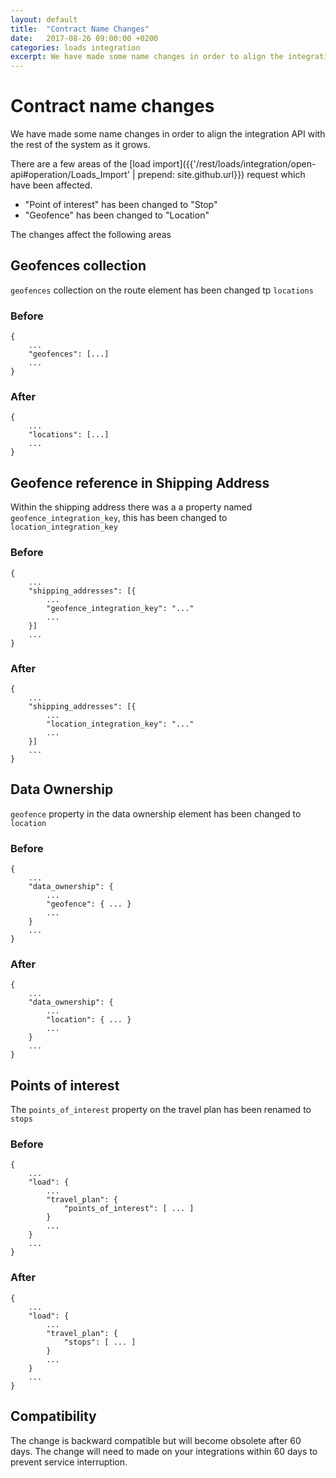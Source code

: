 ```yaml
---
layout: default
title:  "Contract Name Changes"
date:   2017-08-26 09:00:00 +0200
categories: loads integration
excerpt: We have made some name changes in order to align the integration API with the rest of the system as it grows.
---
```


# Contract name changes

We have made some name changes in order to align the integration API with the rest of the system as it grows.

There are a few areas of the [load import]({{'/rest/loads/integration/open-api#operation/Loads_Import' | prepend: site.github.url}}) request which have been affected.

- "Point of interest" has been changed to "Stop"
- "Geofence" has been changed to "Location"

The changes affect the following areas

## Geofences collection

`geofences` collection on the route element has been changed tp `locations`

### Before

```
{
	...
	"geofences": [...]
	...
}
```

### After

```
{
	...
	"locations": [...]
	...
}
```

## Geofence reference in Shipping Address

Within the shipping address there was a a property named `geofence_integration_key`, this has been changed to `location_integration_key`

### Before

```
{
	...
	"shipping_addresses": [{
		...
		"geofence_integration_key": "..."
		...
	}]
	...
}
```

### After

```
{
	...
	"shipping_addresses": [{
		...
		"location_integration_key": "..."
		...
	}]
	...
}
```

## Data Ownership

`geofence` property in the data ownership element has been changed to `location`

### Before

```
{
	...
	"data_ownership": {
		...
		"geofence": { ... }
		...
	}
	...
}
```

### After

```
{
	...
	"data_ownership": {
		...
		"location": { ... }
		...
	}
	...
}
```

## Points of interest

The `points_of_interest` property on the travel plan has been renamed to `stops`

### Before

```
{
	...
	"load": {
		...
		"travel_plan": {
			"points_of_interest": [ ... ]
		}
		...
	}
	...
}
```

### After

```
{
	...
	"load": {
		...
		"travel_plan": {
			"stops": [ ... ]
		}
		...
	}
	...
}
```

## Compatibility

The change is backward compatible but will become obsolete after 60 days. The change will need to made on your integrations within 60 days to prevent service interruption.